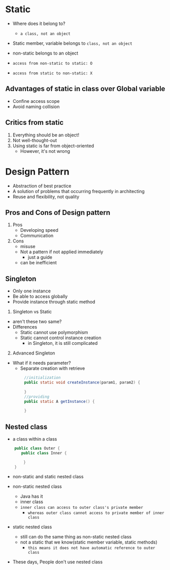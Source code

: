 # Static

- Where does it belong to?
    - `a class, not an object`

- Static member, variable belongs to `class, not an object`
- non-static belongs to an object
- `access from non-static to static: O`
- `access from static to non-static: X`

## Advantages of static in class over Global variable

- Confine access scope
- Avoid naming collision

## Critics from static

1. Everything should be an object!
2. Not well-thought-out
3. Using static is far from object-oriented
    - However, it's not wrong

# Design Pattern

- Abstraction of best practice
- A solution of problems that occurring frequently in architecting
- Reuse and flexibility, not quality

## Pros and Cons of Design pattern

1. Pros
    - Developing speed
    - Communication
2. Cons
    - misuse
    - Not a pattern if not applied immediately
        - just a guide
    - can be inefficient

## Singleton

- Only one instance
- Be able to access globally
- Provide instance through static method


1. Singleton vs Static

- aren't these two same?
- Differences
    - Static cannot use polymorphism
    - Static cannot control instance creation
        - in Singleton, it is still complicated

2. Advanced Singleton

- What if it needs parameter?
    - Separate creation with retrieve
   ```java
        //initialization
        public static void createInstance(param1, param2) {
        
        }
        //providing
        public static A getInstance() {
        
        }
   ```

## Nested class

- a class within a class

```java
    public class Outer {
       public class Inner {

        }
    }
```
- non-static and static nested class
- non-static nested class
    - Java has it
    - inner class
    - `inner class can access to outer class's private member`
        - `whereas outer class cannot access to private member of inner class`
- static nested class
    - still can do the same thing as non-static nested class
    - not a static that we know(static member variable, static methods)
        - `this means it does not have automatic reference to outer class`

- These days, People don't use nested class
